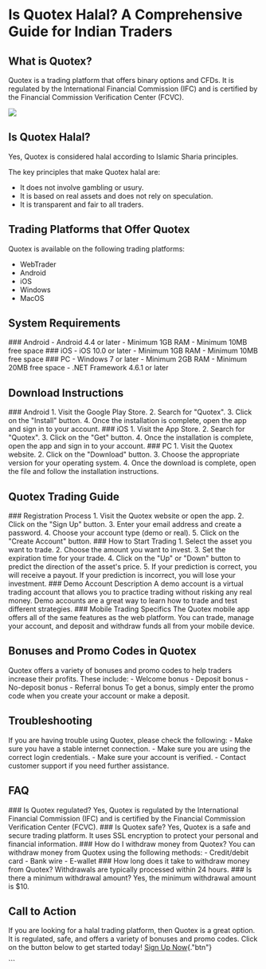 # Is Quotex Halal? A Comprehensive Guide for Indian Traders

## What is Quotex?

Quotex is a trading platform that offers binary options and CFDs. It is
regulated by the International Financial Commission (IFC) and is
certified by the Financial Commission Verification Center (FCVC).

[![](https://static.quotex.io/files/4_en/300_250.jpg)](https://traff.sbs/brokerqxlid)

## Is Quotex Halal?

Yes, Quotex is considered halal according to Islamic Sharia principles.

The key principles that make Quotex halal are:

-   It does not involve gambling or usury.
-   It is based on real assets and does not rely on speculation.
-   It is transparent and fair to all traders.

## Trading Platforms that Offer Quotex

Quotex is available on the following trading platforms:

-   WebTrader
-   Android
-   iOS
-   Windows
-   MacOS

## System Requirements

\### Android - Android 4.4 or later - Minimum 1GB RAM - Minimum 10MB
free space \### iOS - iOS 10.0 or later - Minimum 1GB RAM - Minimum 10MB
free space \### PC - Windows 7 or later - Minimum 2GB RAM - Minimum 20MB
free space - .NET Framework 4.6.1 or later

## Download Instructions

\### Android 1. Visit the Google Play Store. 2. Search for
"Quotex". 3. Click on the "Install" button. 4. Once the
installation is complete, open the app and sign in to your account. \###
iOS 1. Visit the App Store. 2. Search for "Quotex". 3. Click on
the "Get" button. 4. Once the installation is complete, open the
app and sign in to your account. \### PC 1. Visit the Quotex website. 2.
Click on the "Download" button. 3. Choose the appropriate version
for your operating system. 4. Once the download is complete, open the
file and follow the installation instructions.

## Quotex Trading Guide

\### Registration Process 1. Visit the Quotex website or open the app.
2. Click on the "Sign Up" button. 3. Enter your email address and
create a password. 4. Choose your account type (demo or real). 5. Click
on the "Create Account" button. \### How to Start Trading 1.
Select the asset you want to trade. 2. Choose the amount you want to
invest. 3. Set the expiration time for your trade. 4. Click on the
"Up" or "Down" button to predict the direction of the
asset\'s price. 5. If your prediction is correct, you will receive a
payout. If your prediction is incorrect, you will lose your investment.
\### Demo Account Description A demo account is a virtual trading
account that allows you to practice trading without risking any real
money. Demo accounts are a great way to learn how to trade and test
different strategies. \### Mobile Trading Specifics The Quotex mobile
app offers all of the same features as the web platform. You can trade,
manage your account, and deposit and withdraw funds all from your mobile
device.

## Bonuses and Promo Codes in Quotex

Quotex offers a variety of bonuses and promo codes to help traders
increase their profits. These include: - Welcome bonus - Deposit bonus -
No-deposit bonus - Referral bonus To get a bonus, simply enter the promo
code when you create your account or make a deposit.

## Troubleshooting

If you are having trouble using Quotex, please check the following: -
Make sure you have a stable internet connection. - Make sure you are
using the correct login credentials. - Make sure your account is
verified. - Contact customer support if you need further assistance.

## FAQ

\### Is Quotex regulated? Yes, Quotex is regulated by the International
Financial Commission (IFC) and is certified by the Financial Commission
Verification Center (FCVC). \### Is Quotex safe? Yes, Quotex is a safe
and secure trading platform. It uses SSL encryption to protect your
personal and financial information. \### How do I withdraw money from
Quotex? You can withdraw money from Quotex using the following
methods: - Credit/debit card - Bank wire - E-wallet \### How long does
it take to withdraw money from Quotex? Withdrawals are typically
processed within 24 hours. \### Is there a minimum withdrawal amount?
Yes, the minimum withdrawal amount is \$10.

## Call to Action

If you are looking for a halal trading platform, then Quotex is a great
option. It is regulated, safe, and offers a variety of bonuses and promo
codes. Click on the button below to get started today! [Sign Up
Now](\%22https://broker-qx.pro/sign-up/?lid=1102511\%22){."btn"}

\`\`\`

